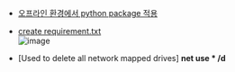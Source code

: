 - [오프라인 환경에서 python package 적용](https://satir.tistory.com/168)  
- [create requirement.txt](https://medium.com/python-pandemonium/better-python-dependency-and-package-management-b5d8ea29dff1)  
![image](https://user-images.githubusercontent.com/50016477/167050179-d26d1d6a-05e4-4d60-8a50-a7ac911584ff.png)  

- [Used to delete all network mapped drives] **net use * /d**  
